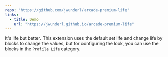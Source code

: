 ```yaml
---
repo: "https://github.com/jwunderl/arcade-premium-life"
links:
  - title: Demo
    url: "https://jwunderl.github.io/arcade-premium-life"
---
```


It's life but better. This extension uses the default set life and change life by blocks to change the values, but for configuring the look, you can use the blocks in the `Profile Life` category.
